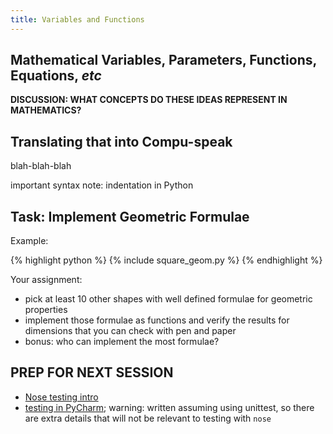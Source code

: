 ```yaml
---
title: Variables and Functions
---
```


## Mathematical Variables, Parameters, Functions, Equations, *etc*

**DISCUSSION: WHAT CONCEPTS DO THESE IDEAS REPRESENT IN MATHEMATICS?**

## Translating that into Compu-speak

blah-blah-blah

important syntax note: indentation in Python

## Task: Implement Geometric Formulae

Example:

{% highlight python %}
{% include square_geom.py %}
{% endhighlight %}

Your assignment:

 - pick at least 10 other shapes with well defined formulae for geometric properties
 - implement those formulae as functions and verify the results for dimensions
 that you can check with pen and paper
 - bonus: who can implement the most formulae?

## PREP FOR NEXT SESSION

 - [Nose testing intro](http://ivory.idyll.org/articles/nose-intro.html)
 - [testing in PyCharm](http://confluence.jetbrains.com/display/PYH/Creating+and+running+a+Python+unit+test);
 warning: written assuming using unittest, so there are extra details that will
 not be relevant to testing with `nose`
